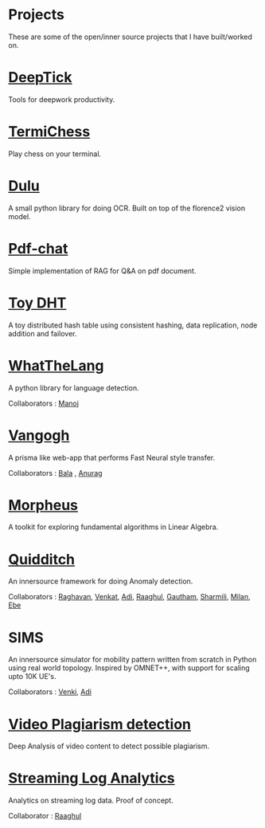 # Projects

These are some of the open/inner source projects that I have built/worked on.

# [DeepTick](https://apps.apple.com/in/app/deeptick/id6742068060?platform=iphone)

Tools for deepwork productivity.

# [TermiChess](https://github.com/whiletruelearn/termichess)

Play chess on your terminal.

# [Dulu](https://github.com/whiletruelearn/dulu)

A small python library for doing OCR. Built on top of the florence2 vision model.

# [Pdf-chat](https://github.com/whiletruelearn/pdf-chat)

Simple implementation of RAG for Q&A on pdf document.

# [Toy DHT](https://www.youtube.com/watch?v=BsOIvL7_oXk)

A toy distributed hash table using consistent hashing, data replication, node addition and failover. 

# [WhatTheLang](https://github.com/indix/whatthelang)

A python library for language detection.

Collaborators : [Manoj](https://www.linkedin.com/in/manojlds/)

# [Vangogh](https://github.com/whiletruelearn/vangogh)

A prisma like web-app that performs Fast Neural style transfer.

Collaborators : [Bala](https://www.linkedin.com/in/bala-subramaniyan-6a618a21/) , [Anurag](https://www.linkedin.com/in/anuragmishracse/)

# [Morpheus](https://github.com/whiletruelearn/morpheus)

A toolkit for exploring fundamental algorithms in Linear Algebra.

# [Quidditch](https://www.ericsson.com/en/blog/2020/7/how-to-make-anomaly-detection-more-accessible)

An innersource framework for doing Anomaly detection.

Collaborators : [Raghavan](https://www.linkedin.com/in/raghavan-a-k-3a102713/), [Venkat](https://www.linkedin.com/in/venkatachalam-n-b8a17a18/), [Adi](https://www.linkedin.com/in/adithya-krishnan-0a7b66a8/), [Raaghul](https://www.linkedin.com/in/rraaghul/), [Gautham](https://www.linkedin.com/in/gauthamkrishna-g/), [Sharmili](https://www.linkedin.com/in/sharmili-srinivasan-40925a41/), [Milan](https://www.linkedin.com/in/milan-b-27585054/), [Ebe](https://www.linkedin.com/in/ebenezer-isaac/)


# SIMS

An innersource simulator for mobility pattern written from scratch in Python using real world topology. 
Inspired by OMNET++, with support for scaling upto 10K UE's. 

Collaborators : [Venki](https://www.linkedin.com/in/venkateshumaashankar/), [Adi](https://www.linkedin.com/in/adithya-krishnan-0a7b66a8/)



# [Video Plagiarism detection](https://docs.google.com/presentation/d/1k00Vy8HaVFWKHRvK2-e7CtjrPoJz4ov9icIZmmMNEjE/edit?usp=sharing)

Deep Analysis of video content to detect possible plagiarism. 

# [Streaming Log Analytics](https://drive.google.com/file/d/1Im8YKDBNdmDqSc39t_LbowrampvgaucJ/view)

Analytics on streaming log data. Proof of concept.

Collaborator : [Raaghul](https://www.linkedin.com/in/rraaghul/)

